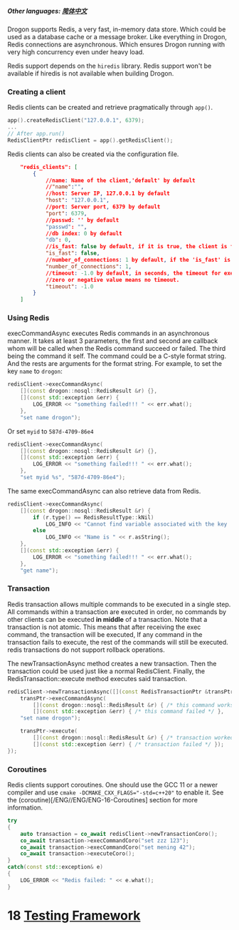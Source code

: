 ##### Other languages: [简体中文](/CHN/CHN-17-Redis)

Drogon supports Redis, a very fast, in-memory data store. Which could be used as a database cache or a message broker. Like everything in Drogon, Redis connections are asynchronous. Which ensures Drogon running with very high concurrency even under heavy load.

Redis support depends on the `hiredis` library. Redis support won't be available if hiredis is not available when building Drogon.

### Creating a client

Redis clients can be created and retrieve pragmatically through `app()`.

```c++
app().createRedisClient("127.0.0.1", 6379);
...
// After app.run()
RedisClientPtr redisClient = app().getRedisClient();
```

Redis clients can also be created via the configuration file.

```json
    "redis_clients": [
        {
            //name: Name of the client,'default' by default
            //"name":"",
            //host: Server IP, 127.0.0.1 by default
            "host": "127.0.0.1",
            //port: Server port, 6379 by default
            "port": 6379,
            //passwd: '' by default
            "passwd": "",
            //db index: 0 by default
            "db": 0,
            //is_fast: false by default, if it is true, the client is faster but user can't call any synchronous interface of it and can't use it outside of the IO threads and the main thread.
            "is_fast": false,
            //number_of_connections: 1 by default, if the 'is_fast' is true, the number is the number of connections per IO thread, otherwise it is the total number of all connections.
            "number_of_connections": 1,
            //timeout: -1.0 by default, in seconds, the timeout for executing a command.
            //zero or negative value means no timeout.
            "timeout": -1.0
        }
    ]
```

### Using Redis

execCommandAsync executes Redis commands in an asynchronous manner. It takes at least 3 parameters, the first and second are callback whom will be called when the Redis command succeed or failed. The third being the command it self. The command could be a C-style format string. And the rests are arguments for the format string.  For example, to set the key `name` to `drogon`:

```c++
redisClient->execCommandAsync(
    [](const drogon::nosql::RedisResult &r) {},
    [](const std::exception &err) {
        LOG_ERROR << "something failed!!! " << err.what();
    },
    "set name drogon");
```

Or set `myid` to `587d-4709-86e4`

```c++
redisClient->execCommandAsync(
    [](const drogon::nosql::RedisResult &r) {},
    [](const std::exception &err) {
        LOG_ERROR << "something failed!!! " << err.what();
    },
    "set myid %s", "587d-4709-86e4");
```

The same execCommandAsync can also retrieve data from Redis.

```c++
redisClient->execCommandAsync(
    [](const drogon::nosql::RedisResult &r) {
        if (r.type() == RedisResultType::kNil)
            LOG_INFO << "Cannot find variable associated with the key 'name'";
        else
            LOG_INFO << "Name is " << r.asString();
    },
    [](const std::exception &err) {
        LOG_ERROR << "something failed!!! " << err.what();
    },
    "get name");
```

### Transaction

Redis transaction allows multiple commands to be executed in a single step. All commands within a transaction are executed in order, no commands by other clients can be executed **in middle** of a transaction. Note that a transaction is not atomic. This means that after receiving the exec command, the transaction will be executed, If any command in the transaction fails to execute, the rest of the commands will still be executed. redis transactions do not support rollback operations.

The newTransactionAsync method creates a new transaction. Then the transaction could be used just like a normal RedisClient. Finally, the RedisTransaction::execute method executes said transaction.

```c++
redisClient->newTransactionAsync([](const RedisTransactionPtr &transPtr) {
    transPtr->execCommandAsync(
        [](const drogon::nosql::RedisResult &r) { /* this command works */ },
        [](const std::exception &err) { /* this command failed */ },
    "set name drogon");

    transPtr->execute(
        [](const drogon::nosql::RedisResult &r) { /* transaction worked */ },
        [](const std::exception &err) { /* transaction failed */ });
});
```

### Coroutines

Redis clients support coroutines. One should use the GCC 11 or a newer compiler and use `cmake -DCMAKE_CXX_FLAGS="-std=c++20"` to enable it. See the (coroutine)[/ENG//ENG/ENG-16-Coroutines] section for more information.

```c++
try
{
    auto transaction = co_await redisClient->newTransactionCoro();
    co_await transaction->execCommandCoro("set zzz 123");
    co_await transaction->execCommandCoro("set mening 42");
    co_await transaction->executeCoro();
}
catch(const std::exception& e)
{
    LOG_ERROR << "Redis failed: " << e.what();
}
```

# 18 [Testing Framework](/ENG/ENG-19-Testing-Framework)
